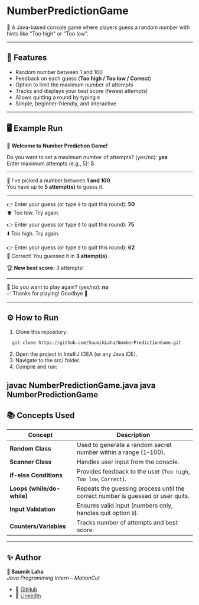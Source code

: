 # NumberPredictionGame
🎲 A Java-based console game where players guess a random number with hints like "Too high" or "Too low".

---
## 🚀 Features
- Random number between 1 and 100
- Feedback on each guess (**Too high / Too low / Correct**)
- Option to limit the maximum number of attempts
- Tracks and displays your best score (fewest attempts)
- Allows quitting a round by typing `0`
- Simple, beginner-friendly, and interactive

---
## 🖥️ Example Run

🎲 **Welcome to Number Prediction Game!**

Do you want to set a maximum number of attempts? (yes/no): **yes**  
Enter maximum attempts (e.g., 5): **5**

---

🤖 I've picked a number between **1 and 100**.  
You have up to **5 attempt(s)** to guess it.

---

👉 Enter your guess (or type `0` to quit this round): **50**  
⬆️ Too low. Try again.

👉 Enter your guess (or type `0` to quit this round): **75**  
⬇️ Too high. Try again.

👉 Enter your guess (or type `0` to quit this round): **62**  
🎉 Correct! You guessed it in **3 attempt(s)**.

🏆 **New best score:** 3 attempts!

---

🔄 Do you want to play again? (yes/no): **no**  
✅ Thanks for playing! Goodbye 👋


---
## ⚙️ How to Run  
1. Clone this repository:
```bash
  git clone https://github.com/SaumikLaha/NumberPredictionGame.git
```

2. Open the project in IntelliJ IDEA (or any Java IDE).
3. Navigate to the src/ folder.
4. Compile and run:

javac NumberPredictionGame.java
java NumberPredictionGame
---
## 📚 Concepts Used

| Concept                     | Description |
|-----------------------------|-------------|
| **Random Class**            | Used to generate a random secret number within a range (1–100). |
| **Scanner Class**           | Handles user input from the console. |
| **if-else Conditions**      | Provides feedback to the user (`Too high`, `Too low`, `Correct`). |
| **Loops (while/do-while)**  | Repeats the guessing process until the correct number is guessed or user quits. |
| **Input Validation**        | Ensures valid input (numbers only, handles quit option `0`). |
| **Counters/Variables**      | Tracks number of attempts and best score. |
---
## ✨ Author

**👤 Saumik Laha**  
*Java Programming Intern – MotionCut*

- 🔗 [GitHub](https://github.com/SaumikLaha)
- 💼 [LinkedIn](https://www.linkedin.com/in/saumik-laha-530883381/)  
